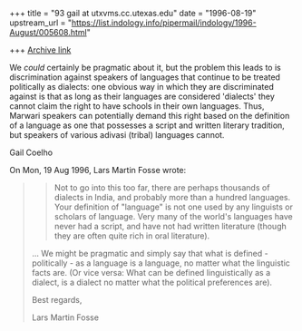 +++
title = "93 gail at utxvms.cc.utexas.edu"
date = "1996-08-19"
upstream_url = "https://list.indology.info/pipermail/indology/1996-August/005608.html"

+++
[Archive link](https://list.indology.info/pipermail/indology/1996-August/005608.html)

We *could* certainly be pragmatic about it, but the problem this leads to
is discrimination against speakers of languages that continue to be
treated politically as dialects: one obvious way in which they are
discriminated against is that as long as their languages are considered
'dialects' they cannot claim the right to have schools in their own
languages. Thus, Marwari speakers can potentially demand this right based
on the definition of a language as one that possesses a script and written
literary tradition, but speakers of various adivasi (tribal) languages
cannot. 

Gail Coelho


On Mon, 19 Aug 1996, Lars Martin Fosse wrote:

> 
> >Not to go into this too far, there are perhaps thousands of dialects in
> >India, and probably more than a hundred languages. Your definition of
> >"language" is not one used by any linguists or scholars of language.
> >Very many of the world's languages have never had a script, and have
> >not had written literature (though they are often quite rich in oral
> >literature). 
> 
> ... We might be
> pragmatic and simply say that what is defined - politically - as a language
> is a language, no matter what the linguistic facts are. (Or vice versa: What
> can be defined linguistically as a dialect, is a dialect no matter what the
> political preferences are). 
> 
> Best regards,
> 
> Lars Martin Fosse
> 
> 
> 




